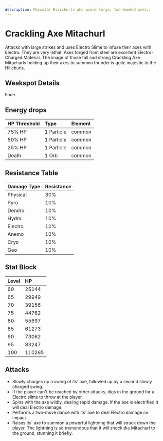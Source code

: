 ```yaml
---
description: Muscular Hilichurls who wield large, two-handed axes..
---
```


# Crackling Axe Mitachurl

Attacks with large strikes and uses Electro Slime to infuse their axes with Electro. They are very lethal. Axes forged from steel are excellent Electro-Charged Material. The image of those tall and strong Crackling Axe Mitachurls holding up their axes to summon thunder is quite majestic to the Hilichurls.

## Weakspot Details

Face.

## Energy drops

| HP Threshold | Type       | Element |
| :----------- | :--------- | :------ |
| 75% HP       | 1 Particle | common  |
| 50% HP       | 1 Particle | common  |
| 25% HP       | 1 Particle | common  |
| Death        | 1 Orb      | common  |

## Resistance Table

| Damage Type | Resistance |
| :---------- | :--------- |
| Physical    | 30%        |
| Pyro        | 10%        |
| Dendro      | 10%        |
| Hydro       | 10%        |
| Electro     | 10%        |
| Anemo       | 10%        |
| Cryo        | 10%        |
| Geo         | 10%        |

## Stat Block

| Level | HP     |
| :---- | :----- |
| 60    | 25144  |
| 65    | 29949  |
| 70    | 39156  |
| 75    | 44762  |
| 80    | 55697  |
| 85    | 61273  |
| 90    | 73062  |
| 95    | 83247  |
| 100   | 110295 |

## Attacks

* Slowly charges up a swing of its' axe, followed up by a second slowly charged swing.
* If the player can't be reached by other attacks, digs in the ground for a Electro slime to throw at the player.
* Spins with the axe wildly, dealing rapid damage. If the axe is electrified it will deal Electro damage.
* Performs a two-move dance with its' axe to deal Electro damage on impact.
* Raises its' axe to summon a powerful lightning that will struck down the player. The lightning is so tremendous that it will shock the Mitachurl to the ground, stunning it briefly.
